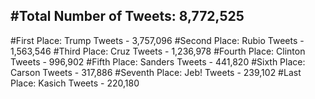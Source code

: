 #Total Number of Tweets: 8,772,525 
---
#First Place: Trump Tweets - 3,757,096
#Second Place: Rubio Tweets - 1,563,546
#Third Place: Cruz Tweets - 1,236,978
#Fourth Place: Clinton Tweets - 996,902
#Fifth Place: Sanders Tweets - 441,820
#Sixth Place: Carson Tweets - 317,886
#Seventh Place: Jeb! Tweets - 239,102
#Last Place: Kasich Tweets - 220,180
